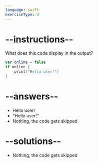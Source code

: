 ```yaml
---
language: swift
exerciseType: 3
---
```


# --instructions--

What does this code display in the output?
```swift
var online = false
if online {
    print("Hello user!")
}
```

# --answers--

- Hello user!
- "Hello user!"
- Nothing, the code gets skipped

# --solutions--

- Nothing, the code gets skipped
